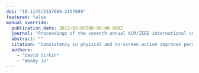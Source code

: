 ```yaml
---
doi: "10.1145/2157689.2157699"
featured: false
manual_override:
  publication_date: 2012-03-05T00:00:00.000Z
  journal: "Proceedings of the seventh annual ACM/IEEE international conference on Human-Robot Interaction"
  abstract: ""
  citation: "Consistency in physical and on-screen action improves perceptions of telepresence robots (2012)"
  authors:
    - "David Sirkin"
    - "Wendy Ju"
---
```


<!-- You can add additional content about this publication here if needed -->
